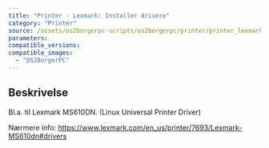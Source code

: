 ```yaml
---
title: "Printer - Lexmark: Installer drivere"
category: "Printer"
source: /assets/os2borgerpc-scripts/os2borgerpc/printer/printer_lexmark_install_drivers.sh
parameters:
compatible_versions:
compatible_images:
  - "OS2BorgerPC"
---
```


## Beskrivelse
Bl.a. til Lexmark MS610DN. (Linux Universal Printer Driver)

Nærmere info:
https://www.lexmark.com/en_us/printer/7693/Lexmark-MS610dn#drivers